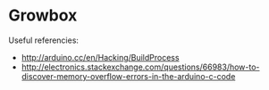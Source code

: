 Growbox
=======

Useful referencies:
* http://arduino.cc/en/Hacking/BuildProcess
* http://electronics.stackexchange.com/questions/66983/how-to-discover-memory-overflow-errors-in-the-arduino-c-code

